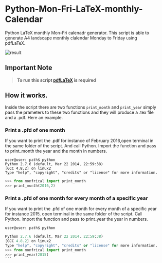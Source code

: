# Python-Mon-Fri-LaTeX-monthly-Calendar
Python LaTeX monthly Mon-Fri calenadr generator. This script is able to generate A4 landscape monthly clalendar Monday to Friday using pdfLaTeX. 

![result](https://photos-5.dropbox.com/t/2/AAB_35W6dtf0GPBteiNGfAmG0WkskAfVgHHiPnDMhMBJ3A/12/71424109/jpeg/32x32/3/1519239600/0/2/April2015.jpg/ENvswzcYkA4gAigC/gHZsNPtX6CdoQERvB3Hu9dwp5vCo56h9uKLCIOQPRKE?dl=0&size=1280x960&size_mode=3)

## Important Note
> #### **To run this script [pdfLaTeX](http://en.wikipedia.org/wiki/PdfTeX) is required**

## How it works.
Inside the script there are two functions `print_month` and `print_year` simply pass the prameters to these two functions and they will produce a .tex file and a .pdf.
Here an example.

### Print a .pfd of one month
If you want to print the .pdf for instance of February 2016,open terminal in the same folder of the script. And call Python. Import the function and pass to print_month the year and the month in numbers.

```shell
user@user: path$ python
Python 2.7.6 (default, Mar 22 2014, 22:59:38) 
[GCC 4.8.2] on linux2
Type "help", "copyright", "credits" or "license" for more information.
```
```python
>>> from monfrical import print_month
>>> print_month(2016,2)
```

### Print a .pfd of one month for every month of a specific year
If you want to print the .pfd of one month for every month of a specific year for instance 2015, open terminal in the same folder of the script. Call Python. Import the function and pass to print_year the year  in numbers.
```
user@user: path$ python
```
````python
Python 2.7.6 (default, Mar 22 2014, 22:59:38) 
[GCC 4.8.2] on linux2
Type "help", "copyright", "credits" or "license" for more information.
>>> from monfrical import print_month
>>> print_year(2015)
```
